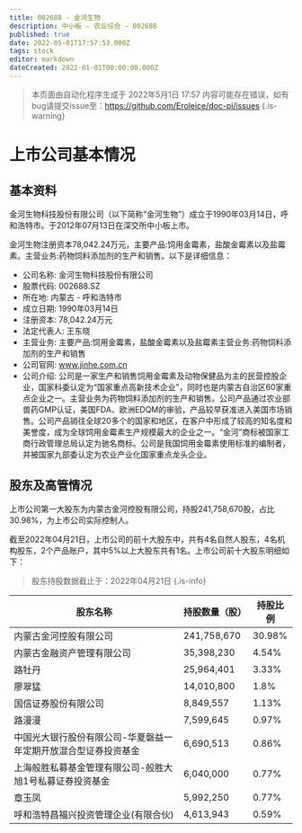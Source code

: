 ```yaml
---
title: 002688 - 金河生物
description: 中小板 - 农业综合 - 002688
published: true
date: 2022-05-01T17:57:53.000Z
tags: stock
editor: markdown
dateCreated: 2022-01-01T00:00:00.000Z
---
```


> 本页面由自动化程序生成于 2022年5月1日 17:57
> 内容可能存在错误，如有bug请提交issue至：https://github.com/Eroleice/doc-pi/issues
{.is-warning}

# 上市公司基本情况

## 基本资料

金河生物科技股份有限公司（以下简称“金河生物”）成立于1990年03月14日，呼和浩特市。于2012年07月13日在深交所中小板上市。

金河生物注册资本78,042.24万元，主要产品:饲用金霉素，盐酸金霉素以及盐霉素。主营业务:药物饲料添加剂的生产和销售。以下是详细信息：

- 公司名称: 金河生物科技股份有限公司
- 股票代码: 002688.SZ
- 所在地: 内蒙古 - 呼和浩特市
- 成立日期: 1990年03月14日
- 注册资本: 78,042.24万元
- 法定代表人: 王东晓
- 主营业务: 主要产品:饲用金霉素，盐酸金霉素以及盐霉素主营业务:药物饲料添加剂的生产和销售
- 公司官网: www.jinhe.com.cn
- 公司介绍: 公司是一家生产和销售饲用金霉素及动物保健品为主的民营控股企业，国家科委认定为“国家重点高新技术企业”，同时也是内蒙古自治区60家重点企业之一。主营业务为药物饲料添加剂的生产和销售。公司产品通过农业部兽药GMP认证，美国FDA、欧洲EDQM的审验，产品较早获准进入美国市场销售。公司产品销往全球20多个的国家和地区，在客户中形成了较高的知名度和美誉度，成为全球饲用金霉素生产规模最大的企业之一。“金河”商标被国家工商行政管理总局认定为驰名商标。公司是我国饲用金霉素使用标准的编制者，并被国家九部委认定为农业产业化国家重点龙头企业。


## 股东及高管情况

上市公司第一大股东为内蒙古金河控股有限公司，持股241,758,670股，占比30.98%，为上市公司实际控制人。

截至2022年04月21日，上市公司的前十大股东中，共有4名自然人股东，4名机构股东，2个产品账户，其中5%以上大股东共有1名。上市公司前十大股东明细如下：

> 股东持股数据截止于：2022年04月21日
{.is-info}

| 股东名称 | 持股数量（股） | 持股比例 |
| --- | --- | --- |
| 内蒙古金河控股有限公司 | 241,758,670 | 30.98% |
| 内蒙古金融资产管理有限公司 | 35,398,230 | 4.54% |
| 路牡丹 | 25,964,401 | 3.33% |
| 廖翠猛 | 14,010,800 | 1.8% |
| 国信证券股份有限公司 | 8,849,557 | 1.13% |
| 路漫漫 | 7,599,645 | 0.97% |
| 中国光大银行股份有限公司-华夏磐益一年定期开放混合型证券投资基金 | 6,690,513 | 0.86% |
| 上海般胜私募基金管理有限公司-般胜大旭1号私募证券投资基金 | 6,040,000 | 0.77% |
| 章玉凤 | 5,992,250 | 0.77% |
| 呼和浩特昌福兴投资管理企业(有限合伙) | 4,613,943 | 0.59% |





